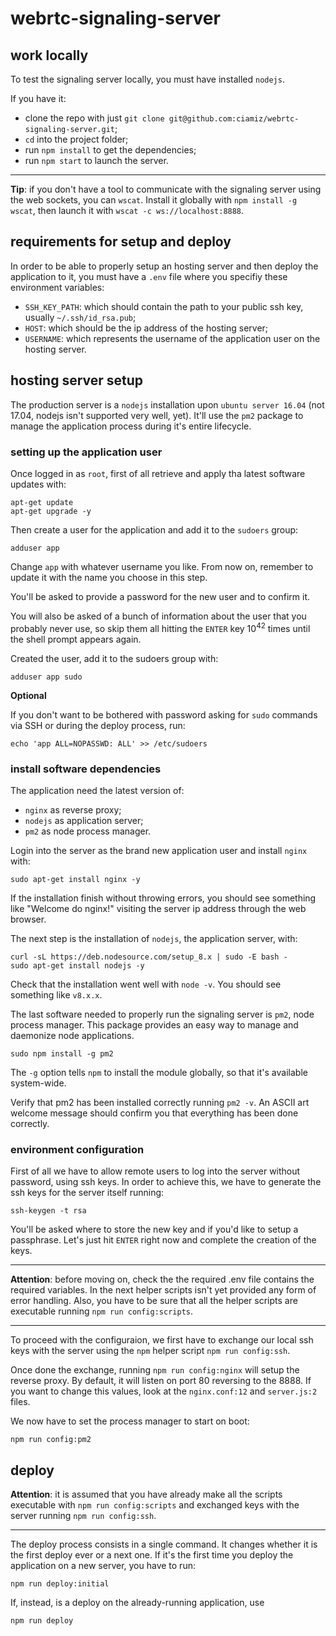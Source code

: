 # webrtc-signaling-server

## work locally

To test the signaling server locally, you must have installed `nodejs`.

If you have it:

- clone the repo with just `git clone git@github.com:ciamiz/webrtc-signaling-server.git`;
- `cd` into the project folder;
- run `npm install` to get the dependencies;
- run `npm start` to launch the server.

---

**Tip**: if you don't have a tool to communicate with the signaling server using the web sockets, you can `wscat`.
Install it globally with `npm install -g wscat`, then launch it with `wscat -c ws://localhost:8888`.

## requirements for setup and deploy

In order to be able to properly setup an hosting server and then deploy the application to it, you must have a `.env` file
where you specifiy these environment variables:

- `SSH_KEY_PATH`: which should contain the path to your public ssh key, usually `~/.ssh/id_rsa.pub`;
- `HOST`: which should be the ip address of the hosting server;
- `USERNAME`: which represents the username of the application user on the hosting server.


## hosting server setup

The production server is a `nodejs` installation upon `ubuntu server 16.04` (not 17.04, nodejs isn't supported very well, yet). It'll use the `pm2` package to manage the application process during it's entire lifecycle.

### setting up the application user

Once logged in as `root`, first of all retrieve and apply tha latest software updates with:

```
apt-get update
apt-get upgrade -y
```

Then create a user for the application and add it to the `sudoers` group:

```
adduser app
```

Change `app` with whatever username you like. From now on, remember to update it with the name you choose in this step.

You'll be asked to provide a password for the new user and to confirm it.

You will also be asked of a bunch of information about the user that you probably never use, so skip them all hitting the `ENTER` key 10<sup>42</sup> times until the shell prompt appears again.

Created the user, add it to the sudoers group with:

```
adduser app sudo
```

**Optional**

If you don't want to be bothered with password asking for `sudo` commands via SSH or during the deploy process, run:

```
echo 'app ALL=NOPASSWD: ALL' >> /etc/sudoers
```

### install software dependencies

The application need the latest version of:

- `nginx` as reverse proxy;
- `nodejs` as application server;
- `pm2` as node process manager.

Login into the server as the brand new application user and install `nginx` with:

```
sudo apt-get install nginx -y
```

If the installation finish without throwing errors, you should see something like "Welcome do nginx!" visiting the server ip address through the web browser.

The next step is the installation of `nodejs`, the application server, with:

```
curl -sL https://deb.nodesource.com/setup_8.x | sudo -E bash -
sudo apt-get install nodejs -y
```

Check that the installation went well with `node -v`. You should see something like `v8.x.x`.

The last software needed to properly run the signaling server is `pm2`, node process manager. This package provides an easy way to manage and daemonize node applications.

```
sudo npm install -g pm2
```

The `-g` option tells `npm` to install the module globally, so that it's available system-wide.

Verify that pm2 has been installed correctly running `pm2 -v`. An ASCII art welcome message should confirm you that everything has been done correctly.

### environment configuration

First of all we have to allow remote users to log into the server without password, using ssh keys. In order to achieve this, we have to generate the ssh keys for the server itself running:

```
ssh-keygen -t rsa
```

You'll be asked where to store the new key and if you'd like to setup a passphrase. Let's just hit `ENTER` right now and complete the creation of the keys.

---

**Attention**: before moving on, check the the required .env file contains the required variables. In the next helper scripts isn't yet provided any form of error handling. Also, you have to be sure that all the helper scripts are executable running `npm run config:scripts`.

---

To proceed with the configuraion, we first have to exchange our local ssh keys with the server using the `npm` helper script `npm run config:ssh`.

Once done the exchange, running `npm run config:nginx` will setup the reverse proxy. By default, it will listen on port 80 reversing to the 8888. If you want to change this values, look at the `nginx.conf:12` and `server.js:2` files.

We now have to set the process manager to start on boot:

```
npm run config:pm2
```

## deploy

**Attention**: it is assumed that you have already make all the scripts executable with `npm run config:scripts` and exchanged keys with the server running `npm run config:ssh`.

---

The deploy process consists in a single command. It changes whether it is the first deploy ever or a next one. If it's the first time you deploy the application on a new server, you have to run:

```
npm run deploy:initial
```

If, instead, is a deploy on the already-running application, use

```
npm run deploy
```